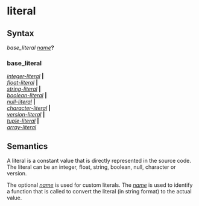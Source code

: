 # literal

## Syntax

_base_literal_ [_name_](name.md)__?__

### base_literal
[_integer-literal_](integer_literal.md)  __|__\
[_float-literal_](float_literal.md) __|__\
[_string-literal_](string_literal.md) __|__\
[_boolean-literal_](boolean_literal.md) __|__\
[_null-literal_](null_literal.md) __|__\
[_character-literal_](character_literal.md) __|__\
[_version-literal_](version_literal.md) __|__\
[_tuple-literal_](tuple_literal.md) __|__\
[_array-literal_](array_literal.md)

## Semantics
A literal is a constant value that is directly represented in the source code.
The literal can be an integer, float, string, boolean, null, character or version.

The optional [_name_](name.md) is used for custom literals. The
[_name_](name.md) is used to identify a function that is called to convert the
literal (in string format) to the actual value.
